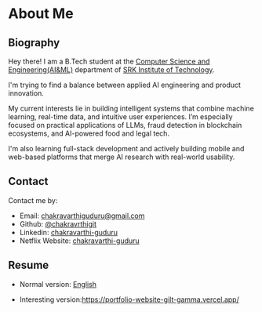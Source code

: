 # About Me

## Biography

Hey there! I am a B.Tech student at the [Computer Science and Engineering(AI&ML)](https://www.eecs.psu.edu/) department of [SRK Institute of Technology](https://srkit.in/).

I'm trying to find a balance between applied AI engineering and product innovation.

My current interests lie in building intelligent systems that combine machine learning, real-time data, and intuitive user experiences. I’m especially focused on practical applications of LLMs, fraud detection in blockchain ecosystems, and AI-powered food and legal tech.

I'm also learning full-stack development and actively building mobile and web-based platforms that merge AI research with real-world usability.


## Contact

Contact me by:

- Email: [chakravarthiguduru@gmail.com](mailto:chakravarthiguduru@gmail.com)
- Github: [@chakravrthigit](https://github.com/chakravarthigit)
- Linkedin: [chakravarthi-guduru](https://www.linkedin.com/in/chakravarthi-guduru-904802255/)
- Netflix  Website: [chakravarthi-guduru](https://portfolio-website-gilt-gamma.vercel.app/)


## Resume

- Normal version: [English](https://zxh.me/files/cv/en.pdf) 


- Interesting version:https://portfolio-website-gilt-gamma.vercel.app/
